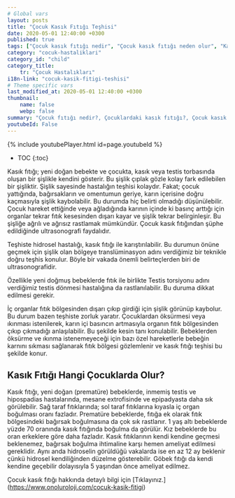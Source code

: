 ```yaml
---
# Global vars
layout: posts
title: "Çocuk Kasık Fıtığı Teşhisi"
date: 2020-05-01 12:40:00 +0300
published: true
tags: ["Çocuk kasık fıtığı nedir", "Çocuk kasık fıtığı neden olur", "Kasık fıtığı teşhisi", "Kasık fıtığı Nedeni", "Kasık fıtığı Ameliyatı",  "çocuk kasık fıtığı", "kasık fıtığı", "çocuk kasık fıtığı belirtisi", "çocuk kasık fıtığı teşhisi", "kasık fıtığı hangi çocukta", "çocuk kasık fıtığı ameliyatı",  "çocuk kasık fıtığı tedavi", "kasık fıtığı belirti" , "çocuk kasık fıtığı çözüm" , "kasık fıtığı tedavi" ]
category: "cocuk-hastaliklari"
category_id: "child"
category_title:
    tr: "Çocuk Hastalıkları"
i18n-link: "cocuk-kasik-fitigi-teshisi"
# Theme specific vars
last_modified_at: 2020-05-01 12:40:00 +0300
thumbnail:
    name: false
    webp: false
summary: "Çocuk fıtığı nedir?, Çocuklardaki kasık fıtığı?, Çocuk kasık fıtıkları neden oluşur?, Kasık fıtığı teşhisi?, Kasık fıtığı Nedenleri? , Kasık fıtığı Ameliyatı?, Çocuk Kasık fıtıklarına ne zaman müdahele etmek gereklidir?"
youtubeId: False
---
```

{% include youtubePlayer.html id=page.youtubeId %}

* TOC
{:toc}

Kasık fıtığı; yeni doğan bebekte ve çocukta, kasık veya testis torbasında oluşan bir şişlikle kendini gösterir. Bu şişlik çıplak gözle kolay fark edilebilen bir şişliktir. Şişlik sayesinde hastalığın teşhisi kolaydır. Fakat; çocuk yattığında, bağırsakların ve omentumun geriye, karın içerisine doğru kaçmasıyla şişlik kaybolabilir. Bu durumda hiç belirti olmadığı düşünülebilir. Çocuk hareket ettiğinde veya ağladığında karının içinde ki basınç arttığı için organlar tekrar fıtık kesesinden dışarı kayar ve şişlik tekrar belirginleşir. Bu şişliğe ağrılı ve ağrısız rastlamak mümkündür. Çocuk kasık fıtığından şüphe edildiğinde ultrasonografi faydalıdır.

Teşhiste hidrosel hastalığı, kasık fıtığı ile karıştırılabilir. Bu durumun önüne geçmek için şişlik olan bölgeye translüminasyon adını verdiğimiz bir teknikle doğru teşhis konulur. Böyle bir vakada önemli belirteçlerden biri de ultrasonografidir.

Özellikle yeni doğmuş bebeklerde fıtık ile birlikte Testis torsiyonu adını verdiğimiz testis dönmesi hastalığına da rastlanılabilir. Bu duruma dikkat edilmesi gerekir.

İç organlar fıtık bölgesinden dışarı çıkıp girdiği için şişlik görünüp kaybolur. Bu durum bazen teşhiste zorluk yaratır. Çocuklardan öksürmesi veya ıkınması istenilerek, karın içi basıncın artmasıyla organın fıtık bölgesinden çıkıp çıkmadığı anlaşılabilir. Bu şekilde kesin tanı konulabilir.
Bebeklerden öksürme ve ıkınma istenemeyeceği için bazı özel hareketlerle bebeğin karnını sıkması sağlanarak fıtık bölgesi gözlemlenir ve kasık fıtığı teşhisi bu şekilde konur.

## Kasık Fıtığı Hangi Çocuklarda Olur?

Kasık fıtığı, yeni doğan (prematüre) bebeklerde, inmemiş testis ve hipospadias hastalarında, mesane extrofisinde ve epipadyasta daha sık görülebilir. Sağ taraf fıtıklarında; sol taraf fıtıklarına kıyasla iç organ boğulması oranı fazladır. Prematüre bebeklerde, fıtığa ek olarak fıtık bölgesindeki bağırsak boğulmasına da çok sık rastlanır. 1 yaş altı bebeklerde yüzde 70 oranında kasık fıtığında boğulma da görülür. Kız bebeklerde bu oran erkeklere göre daha fazladır. Kasık fıtıklarının kendi kendine geçmesi beklenemez, bağırsak boğulma ihtimaline karşı hemen ameliyat edilmesi gereklidir.  Aynı anda hidroselin görüldüğü vakalarda ise en az 12 ay beklenir çünkü hidrosel kendiliğinden düzelme gösterebilir. Göbek fıtığı da kendi kendine geçebilir dolayısıyla 5 yaşından önce ameliyat edilmez.


Çocuk kasık fıtığı hakkında detaylı bilgi için [Tıklayınız.] (https://www.onoluroloji.com/cocuk-kasik-fitigi)
